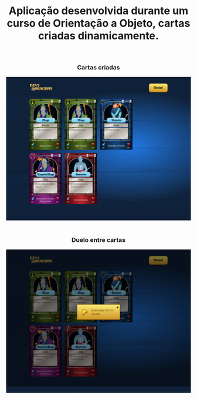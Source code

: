 # <h1 align="center">Aplicação desenvolvida durante um curso de Orientação a Objeto, cartas criadas dinamicamente.</h1>

<br>
<h3 align="center">Cartas criadas</h3>
<div align="center">
  <img src="https://github.com/DeangellesES/jogoDevs-Dragons-JavaScript_OO/blob/main/jogoDevs%26Dragons.png" width="600">
</div>
<br>
<h3 align="center">Duelo entre cartas</h3>
<div align="center">
  <img src="https://github.com/DeangellesES/jogoDevs-Dragons-JavaScript_OO/blob/main/dueloD%26D.png" width="600">
</div>
